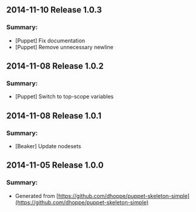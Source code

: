 ## 2014-11-10 Release 1.0.3
### Summary:
- [Puppet] Fix documentation
- [Puppet] Remove unnecessary newline

## 2014-11-08 Release 1.0.2
### Summary:
- [Puppet] Switch to top-scope variables

## 2014-11-08 Release 1.0.1
### Summary:
- [Beaker] Update nodesets

## 2014-11-05 Release 1.0.0
### Summary:
- Generated from [https://github.com/dhoppe/puppet-skeleton-simple](https://github.com/dhoppe/puppet-skeleton-simple)
